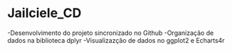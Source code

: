 
# Jailciele_CD

<!-- badges: start -->
<!-- badges: end -->



-Desenvolvimento do projeto sincronizado no Github
-Organização de dados na biblioteca dplyr
-Visualizazção de dados no ggplot2 e Echarts4r

